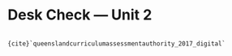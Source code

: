 # Desk Check &mdash; Unit 2



```{admonition} Unit 2 subject matter covered:

{cite}`queenslandcurriculumassessmentauthority_2017_digital`
```